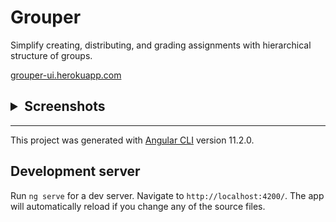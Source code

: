 # Grouper

Simplify creating, distributing, and grading assignments with hierarchical structure of groups.

[grouper-ui.herokuapp.com](https://grouper-ui.herokuapp.com/)

<h2>
<details>
  <summary>Screenshots</summary>
  <p align="center">
    <img src="screenshots/1.png">
    <img src="screenshots/2.png">
    <img src="screenshots/3.png">
    <img src="screenshots/4.png">
    <img src="screenshots/5.png">
    <img src="screenshots/6.png">
  </p>
</details>
</h2>

<hr>

This project was generated with [Angular CLI](https://github.com/angular/angular-cli) version 11.2.0.

## Development server

Run `ng serve` for a dev server. Navigate to `http://localhost:4200/`. The app will automatically reload if you change any of the source files.

